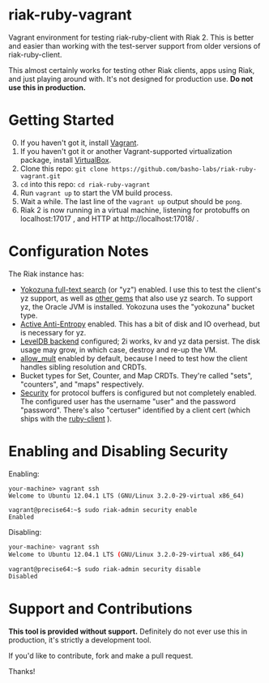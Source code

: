 riak-ruby-vagrant
=================

Vagrant environment for testing riak-ruby-client with Riak 2. This is better and easier than working
with the test-server support from older versions of riak-ruby-client.

This almost certainly works for testing other Riak clients, apps using Riak, and just playing around 
with. It's not designed for production use. **Do not use this in production.**

Getting Started
===============

0. If you haven't got it, install [Vagrant](http://vagrantup.com).
1. If you haven't got it or another Vagrant-supported virtualization
   package, install [VirtualBox](https://www.virtualbox.org).
1. Clone this repo: `git clone https://github.com/basho-labs/riak-ruby-vagrant.git`
2. `cd` into this repo: `cd riak-ruby-vagrant`
3. Run `vagrant up` to start the VM build process.
4. Wait a while. The last line of the `vagrant up` output should be `pong`.
3. Riak 2 is now running in a virtual machine, listening for protobuffs on localhost:17017 ,
   and HTTP at http://localhost:17018/ .

Configuration Notes
===================

The Riak instance has:

* [Yokozuna full-text search](https://github.com/basho/yokozuna) (or "yz") enabled. I use this to test
  the client's yz support, as well as [other gems](https://github.com/bkerley/riak-yz-query)
  that also use yz search. To support yz, the Oracle JVM is installed. Yokozuna uses the "yokozuna" bucket
  type.
* [Active Anti-Entropy](http://docs.basho.com/riak/latest/theory/concepts/glossary/#Active-Anti-Entropy-AAE-) 
  enabled. This has a bit of disk and IO overhead, but is necessary for yz.
* [LevelDB backend](http://docs.basho.com/riak/latest/ops/advanced/backends/leveldb/) configured;
  2i works, kv and yz data persist. The disk usage may grow, in which case, destroy and re-up the
  VM.
* [allow_mult](http://docs.basho.com/riak/latest/theory/concepts/Vector-Clocks/#Siblings) enabled
  by default, because I need to test how the client handles sibling resolution and CRDTs.
* Bucket types for Set, Counter, and Map CRDTs. They're called "sets", "counters", and "maps" respectively.
* [Security](http://docs.basho.com/riak/latest/ops/running/authz/) for protocol buffers is configured but
  not completely enabled. The configured user has the username "user" and the password "password". There's
  also "certuser" identified by a client cert (which ships with the 
  [ruby-client](https://github.com/basho/riak-ruby-client/tree/master/spec/support/certs) ).

Enabling and Disabling Security
===============================

Enabling:
```
your-machine> vagrant ssh
Welcome to Ubuntu 12.04.1 LTS (GNU/Linux 3.2.0-29-virtual x86_64)

vagrant@precise64:~$ sudo riak-admin security enable
Enabled
```

Disabling:
```sh
your-machine> vagrant ssh
Welcome to Ubuntu 12.04.1 LTS (GNU/Linux 3.2.0-29-virtual x86_64)

vagrant@precise64:~$ sudo riak-admin security disable
Disabled
```

Support and Contributions
=========================

**This tool is provided without support.** Definitely do not ever use this in production, it's strictly
a development tool.

If you'd like to contribute, fork and make a pull request.

Thanks!
